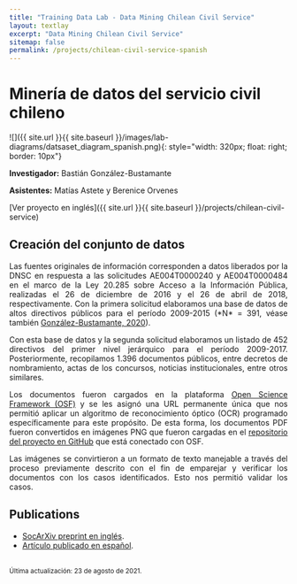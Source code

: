 ```yaml
---
title: "Training Data Lab - Data Mining Chilean Civil Service"
layout: textlay
excerpt: "Data Mining Chilean Civil Service"
sitemap: false
permalink: /projects/chilean-civil-service-spanish
---
```


# Minería de datos del servicio civil chileno

![]({{ site.url }}{{ site.baseurl }}/images/lab-diagrams/datsaset_diagram_spanish.png){: style="width: 320px; float: right; border: 10px"}

**Investigador:** Bastián González-Bustamante

**Asistentes:** Matías Astete y Berenice Orvenes

[Ver proyecto en inglés]({{ site.url }}{{ site.baseurl }}/projects/chilean-civil-service) 

## Creación del conjunto de datos 

<p align="justify">Las fuentes originales de información corresponden a datos liberados por la DNSC en respuesta a las solicitudes AE004T0000240 y AE004T0000484 en el marco de la Ley 20.285 sobre Acceso a la Información Pública, realizadas el 26 de diciembre de 2016 y el 26 de abril de 2018, respectivamente. Con la primera solicitud elaboramos una base de datos de altos directivos públicos para el período 2009-2015 (*N* = 391, véase también <a href="https://doi.org/10.1111/blar.13044" target="_blank">González-Bustamante, 2020</a>).</p> 

<p align="justify">Con esta base de datos y la segunda solicitud elaboramos un listado de 452 directivos del primer nivel jerárquico para el período 2009-2017. Posteriormente, recopilamos 1.396 documentos públicos, entre decretos de nombramiento, actas de los concursos, noticias institucionales, entre otros similares.</p> 

<p align="justify">Los documentos fueron cargados en la plataforma <a href="https://doi.org/10.17605/OSF.IO/WBF6M" target="_blank">Open Science Framework (OSF)</a> y se les asignó una URL permanente única que nos permitió aplicar un algoritmo de reconocimiento óptico (OCR) programado específicamente para este propósito. De esta forma, los documentos PDF fueron convertidos en imágenes PNG que fueron cargadas en el <a href="https://github.com/bgonzalezbustamante" target="_blank">repositorio del proyecto en GitHub</a> que está conectado con OSF.</p>

<p align="justify">Las imágenes se convirtieron a un formato de texto manejable a través del proceso previamente descrito con el fin de emparejar y verificar los documentos con los casos identificados. Esto nos permitió validar los casos.</p>

## Publications

<ul>
<li><a href="https://doi.org/10.31235/osf.io/vshcz" target="_blank">SocArXiv preprint en inglés</a>.</li>
<li><a href="https://doi.org/10.22370/rgp.2020.9.2.2920" target="_blank">Artículo publicado en español</a>.</li>
</ul>
<br />
<small>Última actualización: 23 de agosto de 2021.</small>